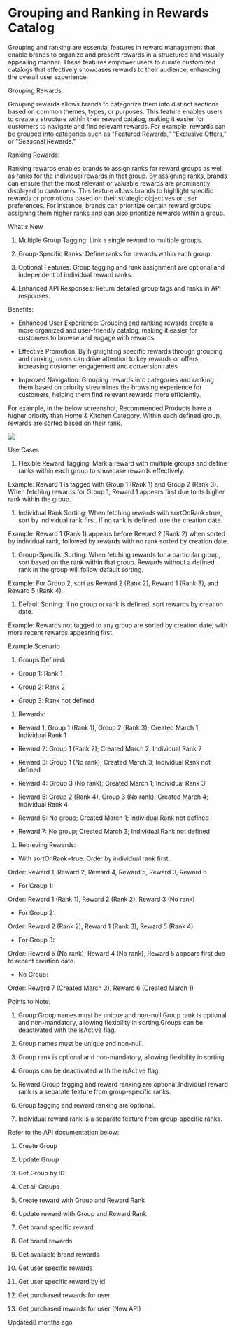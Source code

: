 # Grouping and Ranking in Rewards Catalog

Grouping and ranking are essential features in reward management that enable brands to organize and present rewards in a structured and visually appealing manner. These features empower users to curate customized catalogs that effectively showcases rewards to their audience, enhancing the overall user experience.

Grouping Rewards:

Grouping rewards allows brands to categorize them into distinct sections based on common themes, types, or purposes. This feature enables users to create a structure within their reward catalog, making it easier for customers to navigate and find relevant rewards. For example, rewards can be grouped into categories such as "Featured Rewards," "Exclusive Offers," or "Seasonal Rewards."

Ranking Rewards:

Ranking rewards enables brands to assign ranks for reward groups as well as ranks for the individual rewards in that group. By assigning ranks, brands can ensure that the most relevant or valuable rewards are prominently displayed to customers. This feature allows brands to highlight specific rewards or promotions based on their strategic objectives or user preferences. For instance, brands can prioritize certain reward groups assigning them higher ranks and can also prioritize rewards within a group.

What's New

1. Multiple Group Tagging: Link a single reward to multiple groups.

2. Group-Specific Ranks: Define ranks for rewards within each group.

3. Optional Features: Group tagging and rank assignment are optional and independent of individual reward ranks.

4. Enhanced API Responses: Return detailed group tags and ranks in API responses.

Benefits:

- Enhanced User Experience: Grouping and ranking rewards create a more organized and user-friendly catalog, making it easier for customers to browse and engage with rewards.

- Effective Promotion: By highlighting specific rewards through grouping and ranking, users can drive attention to key rewards or offers, increasing customer engagement and conversion rates.

- Improved Navigation: Grouping rewards into categories and ranking them based on priority streamlines the browsing experience for customers, helping them find relevant rewards more efficiently.

For example, in the below screenshot, Recommended Products have a higher priority than Home & Kitchen Category. Within each defined group, rewards are sorted based on their rank.

![](https://files.readme.io/b58d172-image2.png)

Use Cases

1. Flexible Reward Tagging: Mark a reward with multiple groups and define ranks within each group to showcase rewards effectively.

Example: Reward 1 is tagged with Group 1 (Rank 1) and Group 2 (Rank 3). When fetching rewards for Group 1, Reward 1 appears first due to its higher rank within the group.

1. Individual Rank Sorting: When fetching rewards with sortOnRank=true, sort by individual rank first. If no rank is defined, use the creation date.

Example: Reward 1 (Rank 1) appears before Reward 2 (Rank 2) when sorted by individual rank, followed by rewards with no rank sorted by creation date.

1. Group-Specific Sorting: When fetching rewards for a particular group, sort based on the rank within that group. Rewards without a defined rank in the group will follow default sorting.

Example: For Group 2, sort as Reward 2 (Rank 2), Reward 1 (Rank 3), and Reward 5 (Rank 4).

1. Default Sorting: If no group or rank is defined, sort rewards by creation date.

Example: Rewards not tagged to any group are sorted by creation date, with more recent rewards appearing first.

Example Scenario

1. Groups Defined:

- Group 1: Rank 1

- Group 2: Rank 2

- Group 3: Rank not defined

1. Rewards:

- Reward 1: Group 1 (Rank 1), Group 2 (Rank 3); Created March 1; Individual Rank 1

- Reward 2: Group 1 (Rank 2); Created March 2; Individual Rank 2

- Reward 3: Group 1 (No rank); Created March 3; Individual Rank not defined

- Reward 4: Group 3 (No rank); Created March 1; Individual Rank 3

- Reward 5: Group 2 (Rank 4), Group 3 (No rank); Created March 4; Individual Rank 4

- Reward 6: No group; Created March 1; Individual Rank not defined

- Reward 7: No group; Created March 3; Individual Rank not defined

1. Retrieving Rewards:

- With sortOnRank=true: Order by individual rank first.

Order: Reward 1, Reward 2, Reward 4, Reward 5, Reward 3, Reward 6

- For Group 1:

Order: Reward 1 (Rank 1), Reward 2 (Rank 2), Reward 3 (No rank)

- For Group 2:

Order: Reward 2 (Rank 2), Reward 1 (Rank 3), Reward 5 (Rank 4)

- For Group 3:

Order: Reward 5 (No rank), Reward 4 (No rank), Reward 5 appears first due to recent creation date.

- No Group:

Order: Reward 7 (Created March 3), Reward 6 (Created March 1)

Points to Note:

1. Group:Group names must be unique and non-null.Group rank is optional and non-mandatory, allowing flexibility in sorting.Groups can be deactivated with the isActive flag.

1. Group names must be unique and non-null.

2. Group rank is optional and non-mandatory, allowing flexibility in sorting.

3. Groups can be deactivated with the isActive flag.

5. Reward:Group tagging and reward ranking are optional.Individual reward rank is a separate feature from group-specific ranks.

1. Group tagging and reward ranking are optional.

2. Individual reward rank is a separate feature from group-specific ranks.

Refer to the API documentation below:

1. Create Group

2. Update Group

3. Get Group by ID

4. Get all Groups

5. Create reward with Group and Reward Rank

6. Update reward with Group and Reward Rank

7. Get brand specific reward

8. Get brand rewards

9. Get available brand rewards

10. Get user specific rewards

11. Get user specific reward by id

12. Get purchased rewards for user

13. Get purchased rewards for user (New API)

Updated8 months ago